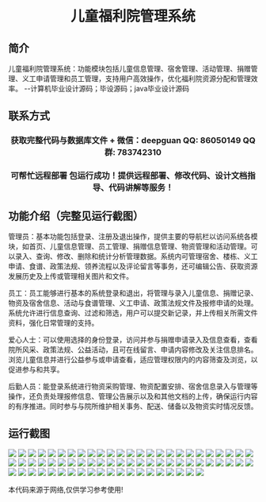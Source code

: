 <p><h1 align="center">儿童福利院管理系统</h1></p>

## 简介
儿童福利院管理系统：功能模块包括儿童信息管理、宿舍管理、活动管理、捐赠管理、义工申请管理和员工管理，支持用户高效操作，优化福利院资源分配和管理效率。    --计算机毕业设计源码；毕设源码；java毕业设计源码


## 联系方式
<p><h3 align="center">获取完整代码与数据库文件 + 微信：deepguan QQ: 86050149 QQ群: 783742310</h3></p>
<p><h3 align="center">可帮忙远程部署 包运行成功！提供远程部署、修改代码、设计文档指导、代码讲解等服务！</h3></p>

## 功能介绍（完整见运行截图）
管理员：基本功能包括登录、注册及退出操作，提供主要的导航栏以访问系统各模块，如首页、儿童信息管理、员工管理、捐赠信息管理、物资管理和活动管理。可以录入、查询、修改、删除和统计分析管理数据。系统内可管理宿舍、楼栋、义工申请、食谱、政策法规、领养流程以及评论留言等事务，还可编辑公告、获取资源发展历史及上传或管理相关图片和文件。

员工：员工能够进行基本的系统登录和退出，将管理与录入儿童信息、捐赠记录、物资及宿舍信息、活动与食谱管理、义工申请、政策法规文件及报修申请的处理。系统允许进行信息查询、过滤和筛选，用户可以提交新记录，并上传相关所需文件资料，强化日常管理的支持。

爱心人士：可以使用选择的身份登录，访问并参与捐赠申请录入及信息查看，查看院所风采、政策法规、公益活动，且可在线留言、申请内容修改及关注信息排名。浏览儿童信息并进行公益参与或申请查看，适应管理权限内的内容筛查及浏览，以促进参与和共享。

后勤人员：能登录系统进行物资采购管理、物资配置安排、宿舍信息录入与管理等操作，还负责处理报修信息、管理公告展示以及和其他文档的上传，确保运行内容的有序推进。同时参与与院所维护相关事务、配送、储备以及物资实时情况反馈。


## 运行截图
![](img/001.jpg)
![](img/002.jpg)
![](img/003.jpg)
![](img/004.jpg)
![](img/005.jpg)
![](img/006.jpg)
![](img/007.jpg)
![](img/008.jpg)
![](img/009.jpg)
![](img/010.jpg)
![](img/011.jpg)
![](img/012.jpg)
![](img/013.jpg)
![](img/014.jpg)
![](img/015.jpg)
![](img/016.jpg)
![](img/017.jpg)
![](img/018.jpg)
![](img/019.jpg)
![](img/020.jpg)
![](img/021.jpg)
![](img/022.jpg)
![](img/023.jpg)
![](img/024.jpg)
![](img/025.jpg)
![](img/026.jpg)
![](img/027.jpg)
![](img/028.jpg)
![](img/029.jpg)
![](img/030.jpg)
![](img/031.jpg)
![](img/032.jpg)
![](img/033.jpg)
![](img/034.jpg)
![](img/035.jpg)
![](img/036.jpg)
![](img/037.jpg)
![](img/038.jpg)
![](img/039.jpg)
![](img/040.jpg)
![](img/041.jpg)
![](img/042.jpg)
![](img/043.jpg)
![](img/044.jpg)
![](img/045.jpg)
![](img/046.jpg)
![](img/047.jpg)
![](img/048.jpg)
![](img/049.jpg)
![](img/050.jpg)
![](img/051.jpg)
![](img/052.jpg)
![](img/053.jpg)
![](img/054.jpg)
![](img/055.jpg)
![](img/056.jpg)
![](img/057.jpg)
![](img/058.jpg)
![](img/059.jpg)
![](img/060.jpg)
![](img/061.jpg)
![](img/062.jpg)
![](img/063.jpg)
![](img/064.jpg)
![](img/065.jpg)
![](img/066.jpg)
![](img/067.jpg)
![](img/068.jpg)
![](img/069.jpg)
![](img/070.jpg)

<p>本代码来源于网络,仅供学习参考使用!</p>
